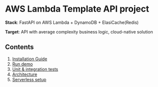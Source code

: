 # AWS Lambda Template API project

**Stack**: FastAPI on AWS Lambda + DynamoDB + ElasiCache(Redis)

**Target**: API with average complexity business logic, cloud-native solution

## Contents

1. [Installation Guide](docs/installation.md)
2. [Run demo](docs/run.md)
3. [Unit & integration tests](docs/testing.md)
4. [Architecture](docs/architecture.md)
5. [Serverless setup](docs/serverless.md)
